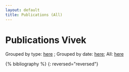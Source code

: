 ```yaml
---
layout: default
title: Publications (All)
---
```


# Publications  Vivek

Grouped by type: [here](publications-type) ; Grouped by date: [here](publications-date); All: [here](publications-all)

{% bibliography %}
{: reversed="reversed"}

